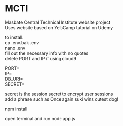 # MCTI

Masbate Central Technical Institute website project<br/>
Uses website based on YelpCamp tutorial on Udemy<br/>

to install:<br/>
cp .env.bak .env<br/>
nano .env<br/>
fill out the necessary info with no quotes <br/>
delete PORT and IP if using cloud9<br/>

PORT= <br/>
IP= <br/>
DB_URI= <br/>
SECRET= <br/>

secret is the session secret to encrypt user sessions<br/>
add a phrase such as Once again suki wins cutest dog!<br/>

npm install<br/>

open terminal and run node app.js<br/>
